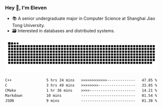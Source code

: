 ### Hey 👋, I'm Eleven

- 📚 A senior undergraduate major in Computer Science at Shanghai Jiao Tong University.
- 🗃️ Interested in databases and distributed systems.

![github contribution grid snake animation](https://raw.githubusercontent.com/El-even-11/El-even-11/output/github-contribution-grid-snake.svg)

<!--START_SECTION:waka-->

```txt
C++                5 hrs 24 mins   >>>>>>>>>>>>-------------   47.85 %
C                  3 hrs 49 mins   >>>>>>>>-----------------   33.85 %
CMake              1 hr 36 mins    >>>>---------------------   14.21 %
Markdown           10 mins         -------------------------   01.54 %
JSON               9 mins          -------------------------   01.38 %
```

<!--END_SECTION:waka-->
